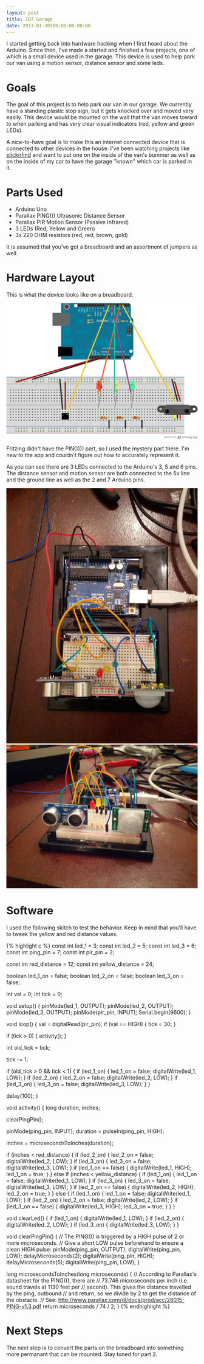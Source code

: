 ```yaml
---
layout: post
title: IOT Garage
date: 2013-01-20T09:00:00-00:00
---
```


I started getting back into hardware hacking when I first heard about the Arduino. Since then, I've made a started and finished a few projects, one of which is a small device used in the garage. This device is used to help park our van using a motion sensor, distance sensor and some leds.

# Goals

The goal of this project is to help park our van in our garage. We currently have a standing plastic stop sign, but it gets knocked over and moved very easily. This device would be mounted on the wall that the van moves toward to when parking and has very clear visual indicators (red, yellow and green LEDs).

A nice-to-have goal is to make this an internet connected device that is connected to other devices in the house. I've been watching projects like [sticknfind](http://www.sticknfind.com/) and want to put one on the inside of the van's bummer as well as on the inside of my car to have the garage "known" which car is parked in it.

# Parts Used

* Arduino Uno
* Parallax PING\)\)\) Ultrasonic Distance Sensor
* Parallax PIR Motion Sensor \(Passive Infrared\)
* 3 LEDs \(Red, Yellow and Green\)
* 3x 220 OHM resistors \(red, red, brown, gold\)

It is assumed that you've got a breadboard and an assortment of jumpers as well.

# Hardware Layout

This is what the device looks like on a breadboard.

![Fritzing render](/images/iot-garage.jpg)

Fritzing didn't have the PING\)\)\) part, so I used the mystery part there. I'm new to the app and couldn't figure out how to accurately represent it.

As you can see there are 3 LEDs connected to the Arduino's 3, 5 and 6 pins. The distance sensor and motion sensor are both connected to the 5v line and the ground line as well as the 2 and 7 Arduino pins.

![Top view](/images/iot-garage-top.jpg)
![Size view](/images/iot-garage-side.jpg)

# Software

I used the following skitch to test the behavior. Keep in mind that you'll have to tweek the yellow and red distance values.


{% highlight c %}
const int led_1 = 3;
const int led_2 = 5;
const int led_3 = 6;
const int ping_pin = 7;
const int pir_pin = 2;

const int red_distance = 12;
const int yellow_distance = 24;

boolean led_1_on = false;
boolean led_2_on = false;
boolean led_3_on = false;

int val = 0;
int tick = 0;

void setup() {
  pinMode(led_1, OUTPUT);
  pinMode(led_2, OUTPUT);
  pinMode(led_3, OUTPUT);
  pinMode(pir_pin, INPUT);
  Serial.begin(9600);
}

void loop() {
  val = digitalRead(pir_pin);
  if (val == HIGH) {
    tick = 30;
  }

  if (tick > 0) {
    activity();
  }

  int old_tick = tick;

  tick -= 1;

  if (old_tick > 0 && tick < 1) {
    if (led_1_on) {
      led_1_on = false;
      digitalWrite(led_1, LOW);
    }
    if (led_2_on) {
      led_2_on = false;
      digitalWrite(led_2, LOW);
    }
    if (led_3_on) {
      led_3_on = false;
      digitalWrite(led_3, LOW);
    }
  }

  delay(100);
}

void activity() {
  long duration, inches;

  clearPingPin();

  pinMode(ping_pin, INPUT);
  duration = pulseIn(ping_pin, HIGH);

  inches = microsecondsToInches(duration);

  if (inches < red_distance) {
    if (led_2_on) {
      led_2_on = false;
      digitalWrite(led_2, LOW);
    }
    if (led_3_on) {
      led_3_on = false;
      digitalWrite(led_3, LOW);
    }
    if (led_1_on == false) {
      digitalWrite(led_1, HIGH);
      led_1_on = true;
    }
  } else if (inches < yellow_distance) {
  if (led_1_on) {
      led_1_on = false;
      digitalWrite(led_1, LOW);
    }
    if (led_3_on) {
      led_3_on = false;
      digitalWrite(led_3, LOW);
    }
    if (led_2_on == false) {
      digitalWrite(led_2, HIGH);
      led_2_on = true;
    }
  } else {
    if (led_1_on) {
      led_1_on = false;
      digitalWrite(led_1, LOW);
    }
    if (led_2_on) {
      led_2_on = false;
      digitalWrite(led_2, LOW);
    }
    if (led_3_on == false) {
      digitalWrite(led_3, HIGH);
      led_3_on = true;
    }
  }
}

void clearLed() {
  if (led_1_on) {
    digitalWrite(led_1, LOW);
  }
  if (led_2_on) {
    digitalWrite(led_2, LOW);
  }
  if (led_3_on) {
    digitalWrite(led_3, LOW);
  }
}

void clearPingPin() {
  // The PING))) is triggered by a HIGH pulse of 2 or more microseconds.
  // Give a short LOW pulse beforehand to ensure a clean HIGH pulse:
  pinMode(ping_pin, OUTPUT);
  digitalWrite(ping_pin, LOW);
  delayMicroseconds(2);
  digitalWrite(ping_pin, HIGH);
  delayMicroseconds(5);
  digitalWrite(ping_pin, LOW);
}

long microsecondsToInches(long microseconds)
{
  // According to Parallax's datasheet for the PING))), there are
  // 73.746 microseconds per inch (i.e. sound travels at 1130 feet per
  // second).  This gives the distance travelled by the ping, outbound
  // and return, so we divide by 2 to get the distance of the obstacle.
  // See: http://www.parallax.com/dl/docs/prod/acc/28015-PING-v1.3.pdf
  return microseconds / 74 / 2;
}
{% endhighlight %}

# Next Steps

The next step is to convert the parts on the breadboard into something more permanant that can be mounted. Stay tuned for part 2.
